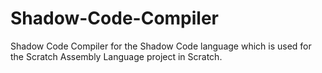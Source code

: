 # Shadow-Code-Compiler
Shadow Code Compiler for the Shadow Code language which is used for the Scratch Assembly Language project in Scratch.
